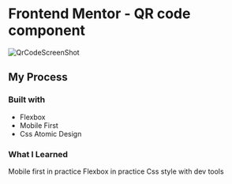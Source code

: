 # Frontend Mentor - QR code component

![QrCodeScreenShot](https://user-images.githubusercontent.com/88214247/153598514-0595ea92-a71a-436a-a2ca-b6a09aa8bf48.jpeg)

## My Process

### Built with

- Flexbox
- Mobile First
- Css Atomic Design

### What I Learned

Mobile first in practice
Flexbox in practice
Css style with dev tools
